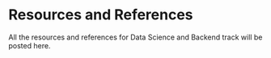 # Resources and References 

All the resources and references for Data Science and Backend track will be posted here. 
